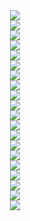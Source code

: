<div align="center">
  <div>
    <img src="https://github.com/user-attachments/assets/164f54dd-e4cc-4591-9d73-69cb83286177">
  </div>
  <div>
    <img src="https://github.com/user-attachments/assets/36e1dc1c-b075-4ddd-a582-505e43bc5027">
  </div>
  <div>
    <img src="https://github.com/user-attachments/assets/ffde3467-f465-4b0f-935a-3a4c28aa1ba0">
  </div>
  <div>
    <img src="https://github.com/user-attachments/assets/6d65ddab-b8c5-41b9-9693-2694dcc6b660">
  </div>
  <div>
    <img src="https://github.com/user-attachments/assets/97941d0f-510d-45f5-a7f1-3310f74cbbb4">
  </div>
  <div>
    <img src="https://github.com/user-attachments/assets/15321ade-89b6-475d-b6c1-59d5bd760ee8">
  </div>
  <div>
    <img src="https://github.com/user-attachments/assets/497b94af-e10b-4f34-9ea5-4af6467aa63e">
  </div>
  <div>
    <img src="https://github.com/user-attachments/assets/ca042f1b-4628-47a3-be35-1ad37989a01b">
  </div>
  <div>
    <img src="https://github.com/user-attachments/assets/04819c54-f8b8-406c-a585-0e2af4e4bc8e">
  </div>
  <div>
    <img src="https://github.com/user-attachments/assets/e9b521df-7d7b-49aa-b9f6-7c4e233620bc">
  </div>
  <div>
    <img src="https://github.com/user-attachments/assets/192e3113-e841-444b-8fb7-e5fe14186780">
  </div>
  <div>
    <img src="https://github.com/user-attachments/assets/f9124dfb-4610-4917-b558-21901337f372">
  </div>
  <div>
    <img src="https://github.com/user-attachments/assets/9bf9ee82-c7a4-48bc-8955-258892de4153">
  </div>
  <div>
    <img src="https://github.com/user-attachments/assets/f94905fd-5dbf-4c93-9c47-72c71815148e">
  </div>
  <div>
    <img src="https://github.com/user-attachments/assets/75470ccc-729f-4947-b1d2-db8ffcc5a225">
  </div>
  <div>
    <img src="https://github.com/user-attachments/assets/a8a6b590-0a27-4a3d-b260-effa91b8c7c3">
  </div>
  <div>
    <img src="https://github.com/user-attachments/assets/bd3418fb-83ff-4aa2-85d1-d40e58d51755">
  </div>
  <div>
    <img src="https://github.com/user-attachments/assets/981d44e2-fb3e-4e21-b0d8-1c985955b7d0">
  </div>
  <div>
    <img src="https://github.com/user-attachments/assets/edb093dd-09db-452e-a4c7-e70edd5300fe">
  </div>
  <div>
    <img src="https://github.com/user-attachments/assets/1b30405b-02da-42f3-aa02-d73d10787f51">
  </div>
</div>
